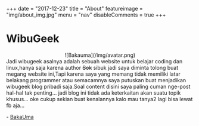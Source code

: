 +++
date = "2017-12-23"
title = "About"
featureimage = "img/about_img.jpg"
menu = "nav"
disableComments = true
+++

# WibuGeek
<center>![Bakauma](/img/avatar.png)</center>  
Jadi wibugeek asalnya adalah sebuah website untuk belajar coding dan linux,hanya saja karena author <s>Sok</s> sibuk jadi saya diminta tolong buat megang website ini,Tapi karena saya yang memang tidak memiliki latar belakang programmer atau semacamnya saya putuskan buat menjadikan wibugeek blog pribadi saja.Soal content disini saya paling cuman nge-post hal-hal tak penting… jadi blog ini tidak ada keterkaitan akan suatu topik khusus… oke cukup sekian buat kenalannya kalo mau tanya2 lagi bisa lewat fb aja…

\- [BakaUma](https://www.facebook.com/baka.uma.501)